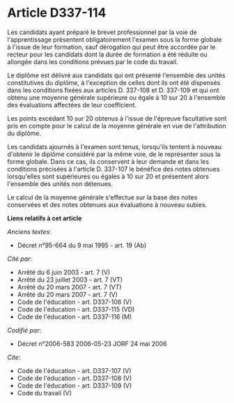 # Article D337-114

Les candidats ayant préparé le brevet professionnel par la voie de l'apprentissage présentent obligatoirement l'examen sous
la forme globale à l'issue de leur formation, sauf dérogation qui peut être accordée par le recteur pour les candidats dont
la durée de formation a été réduite ou allongée dans les conditions prévues par le code du travail. 

Le diplôme est délivré aux candidats qui ont présenté l'ensemble des unités constitutives du diplôme, à l'exception de celles
dont ils ont été dispensés dans les conditions fixées aux articles D. 337-108 et D. 337-109 et qui ont obtenu une moyenne
générale supérieure ou égale à 10 sur 20 à l'ensemble des évaluations affectées de leur coefficient. 

Les points excédant 10 sur 20 obtenus à l'issue de l'épreuve facultative sont pris en compte pour le calcul de la moyenne
générale en vue de l'attribution du diplôme. 

Les candidats ajournés à l'examen sont tenus, lorsqu'ils tentent à nouveau d'obtenir le diplôme considéré par la même voie,
de le représenter sous la forme globale. Dans ce cas, ils conservent à leur demande et dans les conditions précisées à
l'article D. 337-107 le bénéfice des notes obtenues lorsqu'elles sont supérieures ou égales à 10 sur 20 et présentent alors
l'ensemble des unités non détenues. 

Le calcul de la moyenne générale s'effectue sur la base des notes conservées et des notes obtenues aux évaluations à nouveau
subies.

**Liens relatifs à cet article**

_Anciens textes_:

  - Décret n°95-664 du 9 mai 1995 - art. 19 (Ab)

_Cité par_:

  - Arrêté du 6 juin 2003 - art. 7 (V)
  - Arrêté du 23 juillet 2003 - art. 7 (VT)
  - Arrêté du 20 mars 2007 - art. 7 (VT)
  - Arrêté du 20 mars 2007 - art. 7 (V)
  - Code de l'éducation - art. D337-106 (V)
  - Code de l'éducation - art. D337-115 (VD)
  - Code de l'éducation - art. D337-116 (M)

_Codifié par_:

  - Décret n°2006-583 2006-05-23 JORF 24 mai 2006

_Cite_:

  - Code de l'éducation - art. D337-107 (V)
  - Code de l'éducation - art. D337-108 (V)
  - Code de l'éducation - art. D337-109 (V)
  - Code du travail (V)
